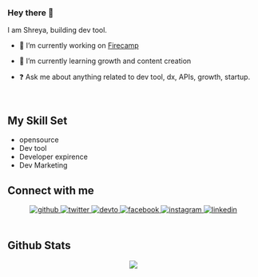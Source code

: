 ### <div align="left">Hey there 👋 

I am Shreya, building dev tool. </div>  
  

- 🔭 I’m currently working on [Firecamp](https://github.com/firecamp-dev/firecamp)  
  

- 🌱 I’m currently learning growth and content creation  
  

- ❓ Ask me about anything related to dev tool, dx, APIs, growth, startup.  
  

<br/>  


## My Skill Set  
- opensource
- Dev tool
- Developer expirence
- Dev Marketing
 


## Connect with me  
<div align="center">
<a href="https://github.com/shreya-gr" target="_blank">
<img src=https://img.shields.io/badge/github-%2324292e.svg?&style=for-the-badge&logo=github&logoColor=white alt=github style="margin-bottom: 5px;" />
</a>
<a href="https://twitter.com/shreya_gr" target="_blank">
<img src=https://img.shields.io/badge/twitter-%2300acee.svg?&style=for-the-badge&logo=twitter&logoColor=white alt=twitter style="margin-bottom: 5px;" />
</a>
<a href="https://dev.to/shreya_gr" target="_blank">
<img src=https://img.shields.io/badge/dev.to-%2308090A.svg?&style=for-the-badge&logo=dev.to&logoColor=white alt=devto style="margin-bottom: 5px;" />
</a>
<a href="https://www.facebook.com/iamrishavanand" target="_blank">
<img src=https://img.shields.io/badge/facebook-%232E87FB.svg?&style=for-the-badge&logo=facebook&logoColor=white alt=facebook style="margin-bottom: 5px;" />
</a>
<a href="https://instagram.com/iamrishavanand" target="_blank">
<img src=https://img.shields.io/badge/instagram-%23000000.svg?&style=for-the-badge&logo=instagram&logoColor=white alt=instagram style="margin-bottom: 5px;" />
</a>
<a href="https://linkedin.com/in/shreya-ranpariya" target="_blank">
<img src=https://img.shields.io/badge/linkedin-%231E77B5.svg?&style=for-the-badge&logo=linkedin&logoColor=white alt=linkedin style="margin-bottom: 5px;" />
</a>  
</div>  
  

<br/>  


## Github Stats  
<div align="center"><img src="https://github-readme-stats.vercel.app/api?username=shreya-gr&show_icons=true&count_private=true&hide_border=true" align="center" /></div>  

<br/>  
